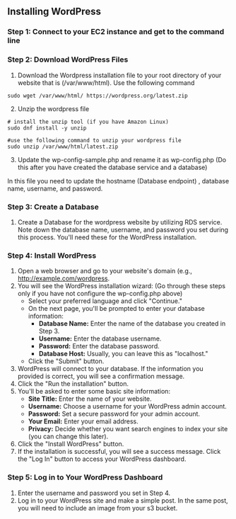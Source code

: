 ## Installing WordPress 

### Step 1: Connect to your EC2 instance and get to the command line

### Step 2: Download WordPress Files

1. Download the Wordpress installation file to your root directory of your website that is (/var/www/html). Use the following command 

```
sudo wget /var/www/html/ https://wordpress.org/latest.zip

```

2. Unzip the wordpress file 

```
# install the unzip tool (if you have Amazon Linux)
sudo dnf install -y unzip 

#use the following command to unzip your wordpress file
sudo unzip /var/www/html/latest.zip

```
3. Update the wp-config-sample.php and rename it as wp-config.php (Do this after you have created the database service and a database)

In this file you need to update the hostname (Database endpoint) , database name, username, and password.


### Step 3: Create a Database

1. Create a Database for the wordpress website by utilizing RDS service.  Note down the database name, username, and password you set during this process. You'll need these for the WordPress installation. 

### Step 4: Install WordPress

1. Open a web browser and go to your website's domain (e.g., http://example.com/wordpress.
2. You will see the WordPress installation wizard: (Go through these steps only if you have not configure the wp-config.php above)
   - Select your preferred language and click "Continue."
   - On the next page, you'll be prompted to enter your database information:
     - **Database Name:** Enter the name of the database you created in Step 3.
     - **Username:** Enter the database username.
     - **Password:** Enter the database password.
     - **Database Host:** Usually, you can leave this as "localhost."
   - Click the "Submit" button.
3. WordPress will connect to your database. If the information you provided is correct, you will see a confirmation message.
4. Click the "Run the installation" button.
5. You'll be asked to enter some basic site information:
   - **Site Title:** Enter the name of your website.
   - **Username:** Choose a username for your WordPress admin account.
   - **Password:** Set a secure password for your admin account.
   - **Your Email:** Enter your email address.
   - **Privacy:** Decide whether you want search engines to index your site (you can change this later).
6. Click the "Install WordPress" button.
7. If the installation is successful, you will see a success message. Click the "Log In" button to access your WordPress dashboard.

### Step 5: Log in to Your WordPress Dashboard

1. Enter the username and password you set in Step 4.
2. Log in to your WordPress site and make a simple post. In the same post, you will need to include an image from your s3 bucket. 

